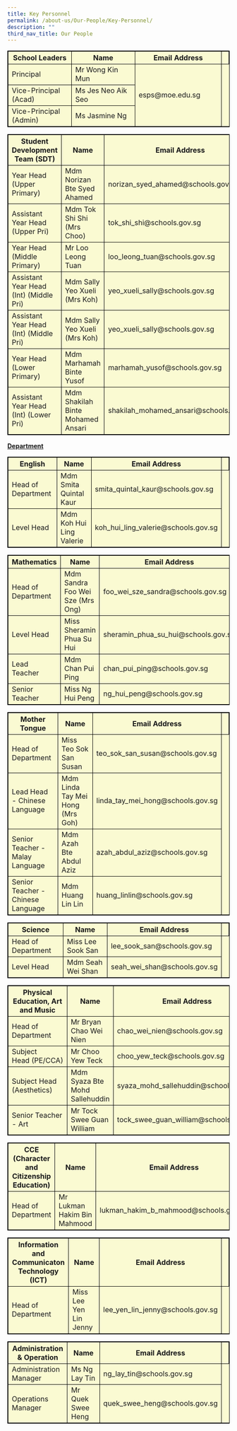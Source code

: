```yaml
---
title: Key Personnel
permalink: /about-us/Our-People/Key-Personnel/
description: ""
third_nav_title: Our People
---
```

<style>
table, th, td {
  border: 1px solid black;
  border-collapse: collapse;
  background-color: lightgoldenrodyellow;
}

</style>

<table style="width:100%">
  <tbody><tr>
    <th style="width: 30%">School Leaders</th>
    <th style="width: 30%">Name</th>
		<th style="width: 40%">Email Address</th>
		<td>
  </td></tr>
<tr>
	<td>Principal</td>
	<td>Mr Wong Kin Mun</td>
	<td rowspan="3">esps@moe.edu.sg</td>
	</tr>
	<tr>
	<td>Vice-Principal (Acad)</td>
			<td>Ms Jes Neo Aik Seo</td>
	</tr>
		<tr>
	<td>Vice-Principal (Admin)</td>
				<td>Ms Jasmine Ng</td>
	</tr>
</tbody></table>


<table style="width:100%">
  <tbody><tr>
    <th style="width: 30%">Student Development Team (SDT)</th>
    <th style="width: 30%">Name</th>
		<th style="width: 40%">Email Address</th><td>
  </td></tr>
<tr>
	<td>Year Head (Upper Primary)</td>
	<td>Mdm Norizan Bte Syed Ahamed</td>
	<td>norizan_syed_ahamed@schools.gov.sg</td>
	</tr>
	<tr>
	<td>Assistant Year Head (Upper Pri)</td>
			<td>Mdm Tok Shi Shi (Mrs Choo)</td>
		<td>tok_shi_shi@schools.gov.sg</td>
	</tr>
	<tr>
	<td>Year Head (Middle Primary)</td>
			<td>Mr Loo Leong Tuan</td>
		<td>loo_leong_tuan@schools.gov.sg</td>
	</tr>
			<tr>
				<td>Assistant Year Head (Int) (Middle Pri)</td>
			<td>Mdm Sally Yeo Xueli (Mrs Koh)</td>
		<td>yeo_xueli_sally@schools.gov.sg</td>
	</tr>
					<tr>
						<td>Assistant Year Head (Int) (Middle Pri)</td>
			<td>Mdm Sally Yeo Xueli (Mrs Koh)</td>
		<td>yeo_xueli_sally@schools.gov.sg</td>
	</tr>
					<tr>
						<td>Year Head (Lower Primary)</td>
			<td>Mdm Marhamah Binte Yusof</td>
		<td>marhamah_yusof@schools.gov.sg</td>
	</tr>
					<tr>
						<td>Assistant Year Head (Int) (Lower Pri)</td>
			<td>Mdm Shakilah Binte Mohamed Ansari</td>
		<td>shakilah_mohamed_ansari@schools.gov.sg</td>
	</tr>				
</tbody></table>

<b><u>Department</u></b>

<table style="width:100%">
  <tbody><tr>
    <th style="width: 30%">English</th>
    <th style="width: 30%">Name</th>
		<th style="width: 40%">Email Address</th><td>
  </td></tr>
<tr>
	<td>Head of Department</td>
	<td>Mdm Smita Quintal Kaur</td>
	<td>smita_quintal_kaur@schools.gov.sg</td>
	</tr>
	<tr>
	<td>Level Head</td>
			<td>Mdm Koh Hui Ling Valerie</td>
		<td>koh_hui_ling_valerie@schools.gov.sg</td>
	</tr>

</tbody></table>



<table style="width:100%">
  <tbody><tr>
    <th style="width: 30%">Mathematics</th>
    <th style="width: 30%">Name</th>
		<th style="width: 40%">Email Address</th><td>
  </td></tr>
<tr>
	<td>Head of Department</td>
	<td>Mdm Sandra Foo Wei Sze (Mrs Ong)</td>
	<td>foo_wei_sze_sandra@schools.gov.sg</td>
	</tr>
	<tr>
	<td>Level Head</td>
			<td>Miss Sheramin Phua Su Hui</td>
		<td>sheramin_phua_su_hui@schools.gov.sg</td>
	</tr>
	<tr>
	<td>Lead Teacher</td>
			<td>Mdm Chan Pui Ping</td>
		<td>chan_pui_ping@schools.gov.sg</td>
	</tr>
	<tr>
	<td>Senior Teacher</td>
			<td>Miss Ng Hui Peng</td>
		<td>ng_hui_peng@schools.gov.sg</td>
	</tr>		
</tbody></table>

<table style="width:100%">
  <tbody><tr>
    <th style="width: 30%">Mother Tongue</th>
    <th style="width: 30%">Name</th>
		<th style="width: 40%">Email Address</th><td>
  </td></tr>
<tr>
	<td>Head of Department</td>
	<td>Miss Teo Sok San Susan</td>
	<td>teo_sok_san_susan@schools.gov.sg</td>
	</tr>
	<tr>
	<td>Lead Head - Chinese Language</td>
			<td>Mdm Linda Tay Mei Hong (Mrs Goh)</td>
		<td>linda_tay_mei_hong@schools.gov.sg</td>
	</tr>
	<tr>
	<td>Senior Teacher - Malay Language</td>
			<td>Mdm Azah Bte Abdul Aziz</td>
		<td>azah_abdul_aziz@schools.gov.sg</td>
	</tr>
	<tr>
	<td>Senior Teacher - Chinese Language</td>
			<td>Mdm Huang Lin Lin</td>
		<td>huang_linlin@schools.gov.sg</td>
	</tr>		
</tbody></table>



<table style="width:100%">
  <tbody><tr>
    <th style="width: 30%">Science</th>
    <th style="width: 30%">Name</th>
		<th style="width: 40%">Email Address</th><td>
  </td></tr>
<tr>
	<td>Head of Department</td>
	<td>Miss Lee Sook San</td>
	<td>lee_sook_san@schools.gov.sg</td>
	</tr>
	<tr>
	<td>Level Head</td>
			<td>Mdm Seah Wei Shan</td>
		<td>seah_wei_shan@schools.gov.sg</td>
	</tr>
	<tr>

</tr></tbody></table>



<table style="width:100%">
  <tbody><tr>
    <th style="width: 30%">Physical Education, Art and Music</th>
    <th style="width: 30%">Name</th>
		<th style="width: 40%">Email Address</th><td>
  </td></tr>
<tr>
	<td>Head of Department</td>
	<td>Mr Bryan Chao Wei Nien</td>
	<td>chao_wei_nien@schools.gov.sg</td>
	</tr>
	<tr>
	<td>Subject Head&nbsp;(PE/CCA)</td>
			<td>Mr Choo Yew Teck</td>
		<td>choo_yew_teck@schools.gov.sg</td>
	</tr>
	<tr>
	<td>Subject Head&nbsp; (Aesthetics)</td>
			<td>Mdm Syaza Bte Mohd Sallehuddin</td>
		<td>syaza_mohd_sallehuddin@schools.gov.sg</td>
	</tr>
	<tr>
	<td>Senior Teacher - Art</td>
			<td>Mr Tock Swee Guan William</td>
		<td>tock_swee_guan_william@schools.gov.sg</td>
	</tr>		
</tbody></table>



<table style="width:100%">
  <tbody><tr>
    <th style="width: 30%">CCE (Character and Citizenship Education)</th>
    <th style="width: 30%">Name</th>
		<th style="width: 40%">Email Address</th><td>
  </td></tr>
<tr>
	<td>Head of Department</td>
	<td>Mr Lukman Hakim Bin Mahmood</td>
	<td>lukman_hakim_b_mahmood@schools.gov.sg</td>
	</tr>

</tbody></table>



<table style="width:100%">
  <tbody><tr>
    <th style="width: 30%">Information and Communicaton Technology (ICT)</th>
    <th style="width: 30%">Name</th>
		<th style="width: 40%">Email Address</th><td>
  </td></tr>
<tr>
	<td>Head of Department</td>
	<td>Miss Lee Yen Lin Jenny</td>
	<td>lee_yen_lin_jenny@schools.gov.sg</td>
	</tr>

</tbody></table>



<table style="width:100%">
  <tbody><tr>
    <th style="width: 30%">Administration &amp; Operation</th>
    <th style="width: 30%">Name</th>
		<th style="width: 40%">Email Address</th><td>
  </td></tr>
<tr>
	<td>Administration Manager</td>
	<td>Ms Ng Lay Tin</td>
	<td>ng_lay_tin@schools.gov.sg</td>
	</tr>
<tr>
	<td>Operations Manager</td>
	<td>Mr Quek Swee Heng</td>
	<td>quek_swee_heng@schools.gov.sg</td>
	</tr>
</tbody></table>